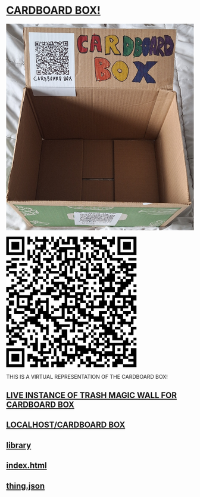 # [CARDBOARD BOX!](https://github.com/LafeLabs/library/tree/main/library-of-trash/cardboard-box/)

  ![thing.png](thing.png)

  ![qrcode](qrcode.png)
  
THIS IS A VIRTUAL REPRESENTATION OF THE CARDBOARD BOX!

## [LIVE INSTANCE OF TRASH MAGIC WALL FOR CARDBOARD BOX](https://trashrobot.net/wall/library/library-of-trash/cardboard-box/)

 
## [LOCALHOST/CARDBOARD BOX](http://localhost/library/library-of-trash/cardboard-box/)  
## [library](https://github.com/lafelabs/library/)
## [index.html](index.html)
## [thing.json](thing.json)

